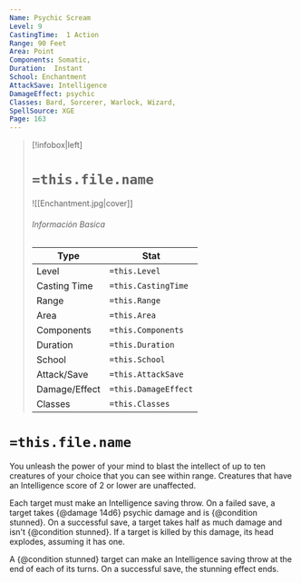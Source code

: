 ```yaml
---
Name: Psychic Scream
Level: 9
CastingTime:  1 Action 
Range: 90 Feet
Area: Point
Components: Somatic, 
Duration:  Instant  
School: Enchantment
AttackSave: Intelligence
DamageEffect: psychic
Classes: Bard, Sorcerer, Warlock, Wizard, 
SpellSource: XGE
Page: 163
---
```


>[!infobox|left]
># `=this.file.name`
>![[Enchantment.jpg|cover]]
> ###### Información Basica
> Type |  Stat |
> ---|---|
> Level | `=this.Level` |
> Casting Time | `=this.CastingTime` |
> Range | `=this.Range` |
> Area | `=this.Area` |
> Components | `=this.Components` |
> Duration | `=this.Duration` |
> School | `=this.School` |
> Attack/Save | `=this.AttackSave` |
> Damage/Effect | `=this.DamageEffect` |
> Classes | `=this.Classes` |

# `=this.file.name`
You unleash the power of your mind to blast the intellect of up to ten creatures of your choice that you can see within range. Creatures that have an Intelligence score of 2 or lower are unaffected.

Each target must make an Intelligence saving throw. On a failed save, a target takes {@damage 14d6} psychic damage and is {@condition stunned}. On a successful save, a target takes half as much damage and isn&#x27;t {@condition stunned}. If a target is killed by this damage, its head explodes, assuming it has one.

A {@condition stunned} target can make an Intelligence saving throw at the end of each of its turns. On a successful save, the stunning effect ends.



 


 


 


